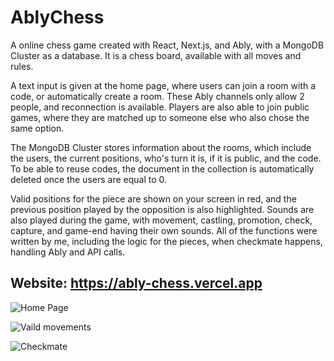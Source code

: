 # AblyChess
A online chess game created with React, Next.js, and Ably, with a MongoDB Cluster as a database.
It is a chess board, available with all moves and rules.

A text input is given at the home page, where users can join a room with a code, or automatically create a room.
These Ably channels only allow 2 people, and reconnection is available. Players are also able to join public games, where they are matched up to someone else who also chose the same option.

The MongoDB Cluster stores information about the rooms, which include the users, the current positions, who's turn it is, if it is public, and the code. To be able to reuse codes, the document in the collection is automatically deleted once the users are equal to 0.

Valid positions for the piece are shown on your screen in red, and the previous position played by the opposition is also highlighted. Sounds are also played during the game, with movement, castling, promotion, check, capture, and game-end having their own sounds. All of the functions were written by me, including the logic for the pieces, when checkmate happens, handling Ably and API calls.

## Website: https://ably-chess.vercel.app

![Home Page](https://i.imgur.com/5Rt2CNJ.png)


![Vaild movements](https://i.imgur.com/e6RfRXX.png)


![Checkmate](https://i.imgur.com/EtfZaua.png)